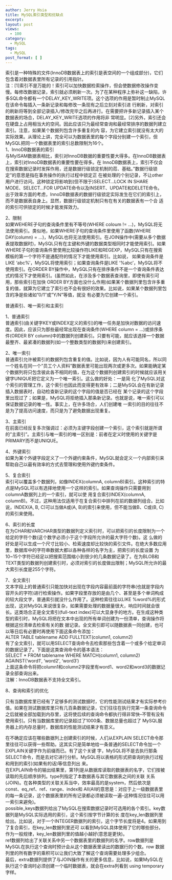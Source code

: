 ```yaml
---
author: Jerry Hsia
title: MySQL索引类型和优缺点
excerpt:
layout: post
views:
  - 100
category:
  - MySQL
tags:
  - MySQL
post_format: [ ]
---
```

索引是一种特殊的文件(InnoDB数据表上的索引是表空间的一个组成部分)，它们包含着对数据表里所有记录的引用指针。  
注：[1]索引不是万能的！索引可以加快数据检索操作，但会使数据修改操作变慢。每修改数据记录，索引就必须刷新一次。为了在某种程序上弥补这一缺陷，许 多SQL命令都有一个DELAY\_KEY\_WRITE项。这个选项的作用是暂时制止MySQL在该命令每插入一条新记录和每修改一条现有之后立刻对索引进 行刷新，对索引的刷新将等到全部记录插入/修改完毕之后再进行。在需要把许多新记录插入某个数据表的场合，DELAY\_KEY\_WRITE选项的作用将非 常明显。[2]另外，索引还会在硬盘上占用相当大的空间。因此应该只为最经常查询和最经常排序的数据列建立索引。注意，如果某个数据列包含许多重复的内 容，为它建立索引就没有太大的实际效果。从理论上讲，完全可以为数据表里的每个字段分别建一个索引，但MySQL把同一个数据表里的索引总数限制为16个。  
1、InnoDB数据表的索引  
与MyISAM数据表相比，索引对InnoDB数据的重要性要大得多。在InnoDB数据表上，索引对InnoDB数据表的重要性要在得多。在 InnoDB数据表上，索引不仅会在搜索数据记录时发挥作用，还是数据行级锁定机制的苊、基础。”数据行级锁定”的意思是指在事务操作的执行过程中锁定正 在被处理的个别记录，不让other用户进行访问。这种锁定将影响到(但不限于)SELECT…LOCK IN SHARE MODE、SELECT…FOR UPDATE命令以及INSERT、UPDATE和DELETE命令。  
出于效率方面的考虑，InnoDB数据表的数据行级锁定实际发生在它们的索引上，而不是数据表自身上。显然，数据行级锁定机制只有在有关的数据表有一个合 适的索引可供锁定的时候才能发挥效力。

2、限制  
如果WEHERE子句的查询条件里有不等号(WHERE coloum != …)，MySQL将无法使用索引。类似地，如果WHERE子句的查询条件里使用了函数(WHERE DAY(column) = …)，MySQL也将无法使用索引。在JOIN操作中(需要从多个数据表提取数据时)，MySQL只有在主键和外键的数据类型相同时才能使用索引。如果WHERE子句的查询条件里使用比较操作符LIKE和REGEXP，MySQL只有在搜索模板的第一个字符不是通配符的情况下才能使用索引。比如说， 如果查询条件是LIKE ‘abc%’，MySQL将使用索引；如果查询条件是LIKE ‘%abc’，MySQL将不使用索引。在ORDER BY操作中，MySQL只有在排序条件不是一个查询条件表达式的情况下才使用索引。(虽然如此，在涉及多个数据表查询里，即使有索引可用，那些索引在加快 ORDER BY方面也没什么作用)如果某个数据列里包含许多重复的值，就算为它建立了索引也不会有很好的效果。比如说，如果某个数据列里包含的净是些诸如”0/1″或”Y/N”等值，就没 有必要为它创建一个索引。

普通索引、唯一索引和主索引

1、普通索引  
普通索引(由关键字KEY或INDEX定义的索引)的唯一任务是加快对数据的访问速度。因此，应该只为那些最经常出现在查询条件(WHERE column = …)或排序条件(ORDER BY column)中的数据列创建索引。只要有可能，就应该选择一个数据最整齐、最紧凑的数据列(如一个整数类型的数据列)来创建索引。

2、唯一索引  
普通索引允许被索引的数据列包含重复的值。比如说，因为人有可能同名，所以同一个姓名在同一个”员工个人资料”数据表里可能出现两次或更多次。如果能确定某个数据列将只包含彼此各不相同的值，在为这个数据列创建索引的时候就应该用关键字UNIQUE把它定义为一个唯一索引。这么做的好处：一是简 化了MySQL对这个索引的管理工作，这个索引也因此而变得更有效率；二是MySQL会在有新记录插入数据表时，自动检查新记录的这个字段的值是否已经在 某个记录的这个字段里出现过了；如果是，MySQL将拒绝插入那条新记录。也就是说，唯一索引可以保证数据记录的唯一性。事实上，在许多场合，人们创建唯 一索引的目的往往不是为了提高访问速度，而只是为了避免数据出现重复。

3、主索引  
在前面已经反复多次强调过：必须为主键字段创建一个索引，这个索引就是所谓的”主索引”。主索引与唯一索引的唯一区别是：前者在定义时使用的关键字是 PRIMARY而不是UNIQUE。

4、外键索引  
如果为某个外键字段定义了一个外键约束条件，MySQL就会定义一个内部索引来帮助自己以最有效率的方式去管理和使用外键约束条件。

5、复合索引  
索引可以覆盖多个数据列，如像INDEX(columnA, columnB)索引。这种索引的特点是MySQL可以有选择地使用一个这样的索引。如果查询操作只需要用到columnA数据列上的一个索引，就可以使 用复合索引INDEX(columnA, columnB)。不过，这种用法仅适用于在复合索引中排列在前的数据列组合。比如说，INDEX(A, B, C)可以当做A或(A, B)的索引来使用，但不能当做B、C或(B, C)的索引来使用。

6、索引的长度  
在为CHAR和VARCHAR类型的数据列定义索引时，可以把索引的长度限制为一个给定的字符个数(这个数字必须小于这个字段所允许的最大字符个数)。这 么做的好处是可以生成一个尺寸比较小、检索速度却比较快的索引文件。在绝大多数应用里，数据库中的字符串数据大都以各种各样的名字为主，把索引的长度设置 为10~15个字符已经足以把搜索范围缩小到很少的几条数据记录了。在为BLOB和TEXT类型的数据列创建索引时，必须对索引的长度做出限制；MySQL所允许的最大索引长度是255个字符。

7、全文索引  
文本字段上的普通索引只能加快对出现在字段内容最前面的字符串(也就是字段内容开头的字符)进行检索操作。如果字段里存放的是由几个、甚至是多个单词构成 的较大段文字，普通索引就没什么作用了。这种检索往往以LIKE %word%的形式出现，这对MySQL来说很复杂，如果需要处理的数据量很大，响应时间就会很长。这类场合正是全文索引(full-text index)可以大显身手的地方。在生成这种类型的索引时，MySQL将把在文本中出现的所有单词创建为一份清单，查询操作将根据这份清单去检索有关的数 据记录。全文索引即可以随数据表一同创建，也可以等日后有必要时再使用下面这条命令添加：  
ALTER TABLE tablename ADD FULLTEXT(column1, column2)  
有了全文索引，就可以用SELECT查询命令去检索那些包含着一个或多个给定单词的数据记录了。下面是这类查询命令的基本语法：  
SELECT * FROM tablename WHERE MATCH(column1, column2) AGAINST(‘word1′, ‘word2′, ‘word3′)  
上面这条命令将把column1和column2字段里有word1、word2和word3的数据记录全部查询出来。  
注解：InnoDB数据表不支持全文索引。

8、查询和索引的优化

只有当数据库里已经有了足够多的测试数据时，它的性能测试结果才有实际参考价值。如果在测试数据库里只有几百条数据记录，它们往往在执行完第一条查询命令 之后就被全部加载到内存里，这将使后续的查询命令都执行得非常快–不管有没有使用索引。只有当数据库里的记录超过了1000条、数据总量也超过了 MySQL服务器上的内存总量时，数据库的性能测试结果才有意义。

在不确定应该在哪些数据列上创建索引的时候，人们从EXPLAIN SELECT命令那里往往可以获得一些帮助。这其实只是简单地给一条普通的SELECT命令加一个EXPLAIN关键字作为前缀而已。有了这个关键 字，MySQL将不是去执行那条SELECT命令，而是去对它进行分析。MySQL将以表格的形式把查询的执行过程和用到的索引(如果有的话)等信息列出 来。  
在EXPLAIN命令的输出结果里，第1列是从数据库读取的数据表的名字，它们按被读取的先后顺序排列。type列指定了本数据表与其它数据表之间的关联 关系(JOIN)。在各种类型的关联关系当中，效率最高的是system，然后依次是const、eq_ref、ref、range、index和 All(All的意思是：对应于上一级数据表里的每一条记录，这个数据表里的所有记录都必须被读取一遍–这种情况往往可以用一索引来避免)。  
possible\_keys数据列给出了MySQL在搜索数据记录时可选用的各个索引。key数据列是MySQL实际选用的索引，这个索引按字节计算的长 度在key\_len数据列里给出。比如说，对于一个INTEGER数据列的索引，这个字节长度将是4。如果用到了复合索引，在key\_len数据列里还可 以看到MySQL具体使用了它的哪些部分。作为一般规律，key\_len数据列里的值越小越好(意思是更快)。  
ref数据列给出了关联关系中另一个数据表里的数据列的名字。row数据列是MySQL在执行这个查询时预计会从这个数据表里读出的数据行的个数。row 数据列里的所有数字的乘积可以让我们大致了解这个查询需要处理多少组合。  
最后，extra数据列提供了与JOIN操作有关的更多信息，比如说，如果MySQL在执行这个查询时必须创建一个临时数据表，就会在extra列看到 using temporary字样。